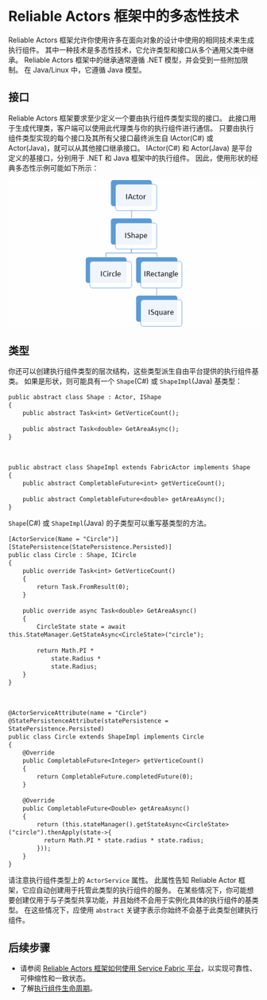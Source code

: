 <properties
    pageTitle="Reliable Actors 框架中的多态性技术 | Azure"
    description="在 Reliable Actors 框架中构建 .NET 接口和类型的层次结构，以便重用功能和 API 定义。"
    services="service-fabric"
    documentationcenter=".net"
    author="seanmck"
    manager="timlt"
    editor="vturecek" />
<tags
    ms.assetid="ef0eeff6-32b7-410d-ac69-87cba8b8fd46"
    ms.service="service-fabric"
    ms.devlang="dotnet"
    ms.topic="article"
    ms.tgt_pltfrm="NA"
    ms.workload="NA"
    ms.date="03/28/2017"
    wacn.date="05/15/2017"
    ms.author="seanmck"
    ms.translationtype="Human Translation"
    ms.sourcegitcommit="457fc748a9a2d66d7a2906b988e127b09ee11e18"
    ms.openlocfilehash="3ae728c87e06a436e80366b170069756c720a6c4"
    ms.contentlocale="zh-cn"
    ms.lasthandoff="05/05/2017" />

# <a name="polymorphism-in-the-reliable-actors-framework"></a>Reliable Actors 框架中的多态性技术
Reliable Actors 框架允许你使用许多在面向对象的设计中使用的相同技术来生成执行组件。 其中一种技术是多态性技术，它允许类型和接口从多个通用父类中继承。 Reliable Actors 框架中的继承通常遵循 .NET 模型，并会受到一些附加限制。 在 Java/Linux 中，它遵循 Java 模型。

## <a name="interfaces"></a>接口
Reliable Actors 框架要求至少定义一个要由执行组件类型实现的接口。 此接口用于生成代理类，客户端可以使用此代理类与你的执行组件进行通信。 只要由执行组件类型实现的每个接口及其所有父接口最终派生自 IActor(C#) 或 Actor(Java)，就可以从其他接口继承接口。 IActor(C#) 和 Actor(Java) 是平台定义的基接口，分别用于 .NET 和 Java 框架中的执行组件。 因此，使用形状的经典多态性示例可能如下所示：

![形状执行组件的接口层次结构][shapes-interface-hierarchy]

## <a name="types"></a>类型
你还可以创建执行组件类型的层次结构，这些类型派生自由平台提供的执行组件基类。 如果是形状，则可能具有一个 `Shape`(C#) 或 `ShapeImpl`(Java) 基类型：


	public abstract class Shape : Actor, IShape
	{
	    public abstract Task<int> GetVerticeCount();

	    public abstract Task<double> GetAreaAsync();
	}

<br/>

    public abstract class ShapeImpl extends FabricActor implements Shape
    {
        public abstract CompletableFuture<int> getVerticeCount();

        public abstract CompletableFuture<double> getAreaAsync();
    }

`Shape`(C#) 或 `ShapeImpl`(Java) 的子类型可以重写基类型的方法。

	[ActorService(Name = "Circle")]
	[StatePersistence(StatePersistence.Persisted)]
	public class Circle : Shape, ICircle
	{
	    public override Task<int> GetVerticeCount()
	    {
	        return Task.FromResult(0);
	    }

	    public override async Task<double> GetAreaAsync()
	    {
	        CircleState state = await this.StateManager.GetStateAsync<CircleState>("circle");

	        return Math.PI *
	            state.Radius *
	            state.Radius;
	    }
	}

<br/>

    @ActorServiceAttribute(name = "Circle")
    @StatePersistenceAttribute(statePersistence = StatePersistence.Persisted)
    public class Circle extends ShapeImpl implements Circle
    {
        @Override
        public CompletableFuture<Integer> getVerticeCount()
        {
            return CompletableFuture.completedFuture(0);
        }

        @Override
        public CompletableFuture<Double> getAreaAsync()
        {
            return (this.stateManager().getStateAsync<CircleState>("circle").thenApply(state->{
              return Math.PI * state.radius * state.radius;
            }));
        }
    }

请注意执行组件类型上的 `ActorService` 属性。 此属性告知 Reliable Actor 框架，它应自动创建用于托管此类型的执行组件的服务。 在某些情况下，你可能想要创建仅用于与子类型共享功能，并且始终不会用于实例化具体的执行组件的基类型。 在这些情况下，应使用 `abstract` 关键字表示你始终不会基于此类型创建执行组件。

## <a name="next-steps"></a>后续步骤
* 请参阅 [Reliable Actors 框架如何使用 Service Fabric 平台](/documentation/articles/service-fabric-reliable-actors-platform/)，以实现可靠性、可伸缩性和一致状态。
* 了解[执行组件生命周期](/documentation/articles/service-fabric-reliable-actors-lifecycle/)。

<!-- Image references -->

[shapes-interface-hierarchy]: ./media/service-fabric-reliable-actors-polymorphism/Shapes-Interface-Hierarchy.png
<!--Update_Description:wording update-->